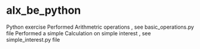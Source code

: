 # alx_be_python
Python exercise
Performed Arithmetric operations , see basic_operations.py file
Performed a simple Calculation on simple interest , see simple_interest.py file